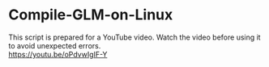 # Compile-GLM-on-Linux
This script is prepared for a YouTube video. Watch the video before using it to avoid unexpected errors.  
https://youtu.be/oPdvwIgIF-Y
